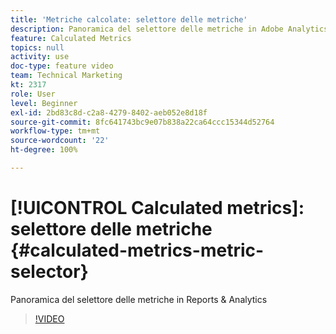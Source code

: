 ```yaml
---
title: 'Metriche calcolate: selettore delle metriche'
description: Panoramica del selettore delle metriche in Adobe Analytics
feature: Calculated Metrics
topics: null
activity: use
doc-type: feature video
team: Technical Marketing
kt: 2317
role: User
level: Beginner
exl-id: 2bd83c8d-c2a8-4279-8402-aeb052e8d18f
source-git-commit: 8fc641743bc9e07b838a22ca64ccc15344d52764
workflow-type: tm+mt
source-wordcount: '22'
ht-degree: 100%

---
```


# [!UICONTROL Calculated metrics]: selettore delle metriche {#calculated-metrics-metric-selector}

Panoramica del selettore delle metriche in Reports &amp; Analytics

>[!VIDEO](https://video.tv.adobe.com/v/25410/?quality=12&learn=on)
